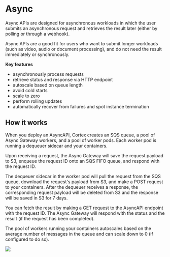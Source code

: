 # Async

Async APIs are designed for asynchronous workloads in which the user submits an asynchronous request and retrieves the result later (either by polling or through a webhook).

Async APIs are a good fit for users who want to submit longer workloads (such as video, audio or document processing), and do not need the result immediately or synchronously.

**Key features**

* asynchronously process requests
* retrieve status and response via HTTP endpoint
* autoscale based on queue length
* avoid cold starts
* scale to zero
* perform rolling updates
* automatically recover from failures and spot instance termination

## How it works

When you deploy an AsyncAPI, Cortex creates an SQS queue, a pool of Async Gateway workers, and a pool of worker pods. Each worker pod is running a dequeuer sidecar and your containers.

Upon receiving a request, the Async Gateway will save the request payload to S3, enqueue the request ID onto an SQS FIFO queue, and respond with the request ID.

The dequeuer sidecar in the worker pod will pull the request from the SQS queue, download the request's payload from S3, and make a POST request to your containers. After the dequeuer receives a response, the corresponding request payload will be deleted from S3 and the response will be saved in S3 for 7 days.

You can fetch the result by making a GET request to the AsyncAPI endpoint with the request ID. The Async Gateway will respond with the status and the result (if the request has been completed).

The pool of workers running your containers autoscales based on the average number of messages in the queue and can scale down to 0 (if configured to do so).

![](https://user-images.githubusercontent.com/808475/146854251-fed4235f-3627-4cd0-bc86-066272d7f138.png)
